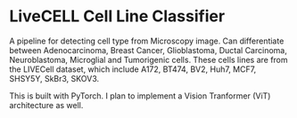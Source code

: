 # LiveCELL Cell Line Classifier 

A pipeline for detecting cell type from Microscopy image. Can differentiate between Adenocarcinoma, Breast Cancer, Glioblastoma, Ductal Carcinoma, Neuroblastoma, Microglial and Tumorigenic cells. These cells lines are from the LIVECell dataset, which include A172, BT474, BV2, Huh7, MCF7, SHSY5Y, SkBr3, SKOV3.

This is built with PyTorch. I plan to implement a Vision Tranformer (ViT) architecture as well. 
